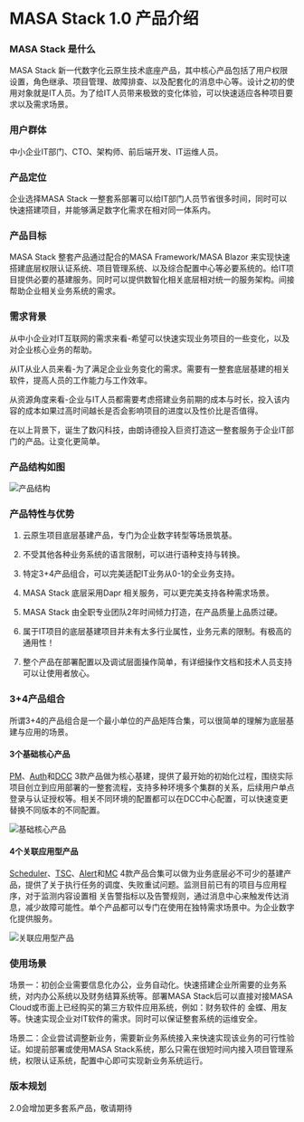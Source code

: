 # MASA Stack 1.0 产品介绍

### MASA Stack 是什么

MASA Stack 新一代数字化云原生技术底座产品，其中核心产品包括了用户权限设置，角色继承、项目管理、故障排查、以及配套化的消息中心等。设计之初的使用对象就是IT人员。为了给IT人员带来极致的变化体验，可以快速适应各种项目要求以及需求场景。

### 用户群体

中小企业IT部门、CTO、架构师、前后端开发、IT运维人员。

### 产品定位

企业选择MASA Stack 一整套系部署可以给IT部门人员节省很多时间，同时可以快速搭建项目，并能够满足数字化需求在相对同一体系内。

### 产品目标

MASA Stack 整套产品通过配合的MASA Framework/MASA Blazor 来实现快速搭建底层权限认证系统、项目管理系统、以及综合配置中心等必要系统的。给IT项目提供必要的基建服务。同时可以提供数智化相关底层相对统一的服务架构。间接帮助企业相关业务系统的需求。

### 需求背景

从中小企业对IT互联网的需求来看-希望可以快速实现业务项目的一些变化，以及对企业核心业务的帮助。

从IT从业人员来看-为了满足企业业务变化的需求。需要有一整套底层基建的相关软件，提高人员的工作能力与工作效率。

从资源角度来看-企业与IT人员都需要考虑搭建业务前期的成本与时长，投入该内容的成本如果过高时间越长是否会影响项目的进度以及性价比是否值得。

在以上背景下，诞生了数闪科技，由朗诗德投入巨资打造这一整套服务于企业IT部门的产品。让变化更简单。

### 产品结构如图

![产品结构](https://cdn.masastack.com/stack/doc/stack/product-mix.png)

### 产品特性与优势

1. 云原生项目底层基建产品，专门为企业数字转型等场景筑基。

2. 不受其他各种业务系统的语言限制，可以进行语种支持与转换。

3. 特定3+4产品组合，可以完美适配IT业务从0-1的全业务支持。

4. MASA Stack 底层采用Dapr 相关服务，可以更完美支持各种需求场景。

5. MASA Stack 由全职专业团队2年时间倾力打造，在产品质量上品质过硬。

6. 属于IT项目的底层基建项目并未有太多行业属性，业务元素的限制。有极高的通用性！

7. 整个产品在部署配置以及调试层面操作简单，有详细操作文档和技术人员支持可以让使用者放心。

### 3+4产品组合

所谓3+4的产品组合是一个最小单位的产品矩阵合集，可以很简单的理解为底层基建与应用的场景。

#### 3个基础核心产品

[PM](stack/pm/introduce)、[Auth](stack/auth/introduce)和[DCC](stack/dcc/introduce) 3款产品做为核心基建，提供了最开始的初始化过程，围绕实际项目创立到应用部署的一整套流程，支持多种环境多个集群的关系，后续用户单点登录与认证授权等。相关不同环境的配置都可以在DCC中心配置，可以快速变更替换不同版本的不同配置。

![基础核心产品](https://cdn.masastack.com/stack/doc/stack/basic-core-products.png)

#### 4个关联应用型产品

[Scheduler](stack/scheduler/introduce)、[TSC](stack/tsc/introduce)、[Alert](stack/alert/introduce)和[MC](stack/mc/introduce) 4款产品合集可以做为业务底层必不可少的基建产品，提供了关于执行任务的调度、失败重试问题。监测目前已有的项目与应用程序，对于监测内容设置相 关告警指标以及告警规则，通过消息中心来触发传达消息，减少故障可能性。单个产品都可以专门在使用在独特需求场景中。为企业数字化提供服务。

![关联应用型产品](https://cdn.masastack.com/stack/doc/stack/related-application-products.png)

### 使用场景

场景一：初创企业需要信息化办公，业务自动化。快速搭建企业所需要的业务系统，对内办公系统以及财务结算系统等。部署MASA Stack后可以直接对接MASA Cloud或市面上已经购买的第三方软件应用系统，例如：财务软件的 金蝶、用友等。快速实现企业对IT软件的需求。同时可以保证整套系统的运维安全。

场景二：企业尝试调整新业务，需要新业务系统接入来快速实现该业务的可行性验证。如提前部署或使用MASA Stack系统，那么只需在很短时间内接入项目管理系统，权限认证系统，配置中心即可实现新业务系统运行。


### 版本规划

2.0会增加更多套系产品，敬请期待
